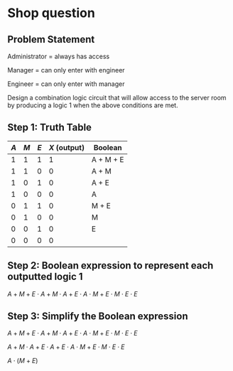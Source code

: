 # Shop question

## Problem Statement

Administrator = always has access

Manager = can only enter with engineer

Engineer = can only enter with manager

Design a combination logic circuit that will allow access to the server room by producing a logic 1 when the above conditions are met.

## Step 1: Truth Table

| $A$ | $M$ | $E$ | $X$ (output) | Boolean   |
| ----- | ----- | ----- | -------------- | --------- |
| 1     | 1     | 1     | 1              | A + M + E |
| 1     | 1     | 0     | 0              | A + M     |
| 1     | 0     | 1     | 0              | A + E     |
| 1     | 0     | 0     | 0              | A         |
| 0     | 1     | 1     | 0              | M + E     |
| 0     | 1     | 0     | 0              | M         |
| 0     | 0     | 1     | 0              | E         |
| 0     | 0     | 0     | 0              |           |

## Step 2: Boolean expression to represent each outputted logic 1

$A + M + E \cdot A + M \cdot A + E \cdot A \cdot M + E \cdot M \cdot E \cdot E$

## Step 3: Simplify the Boolean expression

$A + M + E \cdot A + M \cdot A + E \cdot A \cdot M + E \cdot M \cdot E \cdot E$

$A + M \cdot A + E \cdot A + E \cdot A \cdot M + E \cdot M \cdot E \cdot E$

$A  \cdot (M + E)$
